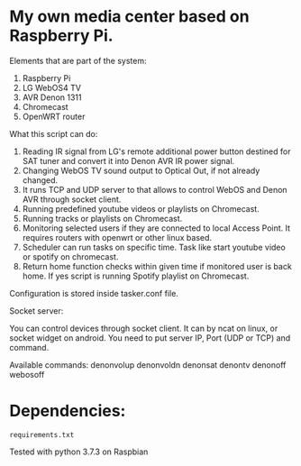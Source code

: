 My own media center based on Raspberry Pi.
=

Elements that are part of the system:
1. Raspberry Pi
2. LG WebOS4 TV
3. AVR Denon 1311
4. Chromecast
5. OpenWRT router

What this script can do:
1. Reading IR signal from LG's remote additional power button destined for SAT tuner and convert it into Denon AVR IR power signal.
2. Changing WebOS TV sound output to Optical Out, if not already changed.
3. It runs TCP and UDP server to that allows to control WebOS and Denon AVR through socket client.
4. Running predefined youtube videos or playlists on Chromecast.
5. Running tracks or playlists on Chromecast.
6. Monitoring selected users if they are connected to local Access Point. It requires routers with openwrt or other linux based.
7. Scheduler can run tasks on specific time. Task like start youtube video or spotify on chromecast.
8. Return home function checks within given time if monitored user is back home. If yes script is running Spotify playlist on Chromecast.


Configuration is stored inside tasker.conf file.
    
Socket server:

You can control devices through socket client. It can by ncat on linux, or socket widget on android. You need to put server IP, Port (UDP or TCP) and command.

Available commands:
denonvolup
denonvoldn
denonsat
denontv
denonoff
webosoff

Dependencies:
=

    requirements.txt



Tested with python 3.7.3 on Raspbian

